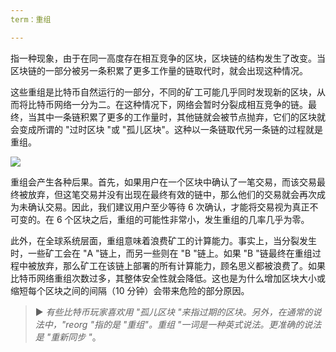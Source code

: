 ```yaml
---
term：重组

---
```

指一种现象，由于在同一高度存在相互竞争的区块，区块链的结构发生了改变。当区块链的一部分被另一条积累了更多工作量的链取代时，就会出现这种情况。

这些重组是比特币自然运行的一部分，不同的矿工可能几乎同时发现新的区块，从而将比特币网络一分为二。在这种情况下，网络会暂时分裂成相互竞争的链。最终，当其中一条链积累了更多的工作量时，其他链就会被节点抛弃，它们的区块就会变成所谓的 "过时区块 "或 "孤儿区块"。这种以一条链取代另一条链的过程就是重组。

![](../../dictionnaire/assets/9.webp)

重组会产生各种后果。首先，如果用户在一个区块中确认了一笔交易，而该交易最终被放弃，但这笔交易并没有出现在最终有效的链中，那么他们的交易就会再次成为未确认交易。因此，我们建议用户至少等待 6 次确认，才能将交易视为真正不可变的。在 6 个区块之后，重组的可能性非常小，发生重组的几率几乎为零。

此外，在全球系统层面，重组意味着浪费矿工的计算能力。事实上，当分裂发生时，一些矿工会在 "A "链上，而另一些则在 "B "链上。如果 "B "链最终在重组过程中被放弃，那么矿工在该链上部署的所有计算能力，顾名思义都被浪费了。如果比特币网络重组次数过多，其整体安全性就会降低。这也是为什么增加区块大小或缩短每个区块之间的间隔（10 分钟）会带来危险的部分原因。

> ► *有些比特币玩家喜欢用 "孤儿区块 "来指过期的区块。另外，在通常的说法中，"reorg "指的是 "重组"。重组 "一词是一种英式说法。更准确的说法是 "重新同步 "*。